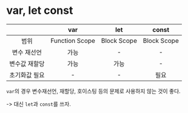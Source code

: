 # var, let const

| |var|let|const|
|:--:|:--:|:--:|:--:|
|범위|Function Scope|Block Scope|Block Scope|
|변수 재선언|가능|-|-|
|변수값 재할당|가능|가능|-|
|초기화값 필요|-|-|필요|

`var`의 경우 변수재선언, 재할당, 호이스팅 등의 문제로 사용하지 않는 것이 좋다.

-> 대신 `let`과 `const`를 쓰자.

